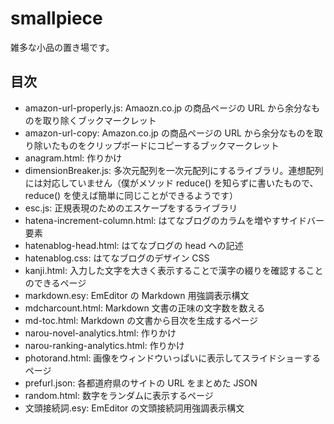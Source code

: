 # smallpiece
雑多な小品の置き場です。

## 目次
- amazon-url-properly.js: Amaozn.co.jp の商品ページの URL から余分なものを取り除くブックマークレット
- amazon-url-copy: Amazon.co.jp の商品ページの URL から余分なものを取り除いたものをクリップボードにコピーするブックマークレット
- anagram.html: 作りかけ
- dimensionBreaker.js: 多次元配列を一次元配列にするライブラリ。連想配列には対応していません（僕がメソッド reduce() を知らずに書いたもので、 reduce() を使えば簡単に同じことができるようです）
- esc.js: 正規表現のためのエスケープをするライブラリ
- hatena-increment-column.html: はてなブログのカラムを増やすサイドバー要素
- hatenablog-head.html: はてなブログの head への記述
- hatenablog.css: はてなブログのデザイン CSS 
- kanji.html: 入力した文字を大きく表示することで漢字の綴りを確認することのできるページ
- markdown.esy: EmEditor の Markdown 用強調表示構文
- mdcharcount.html: Markdown 文書の正味の文字数を数える
- md-toc.html: Markdown の文書から目次を生成するページ
- narou-novel-analytics.html: 作りかけ
- narou-ranking-analytics.html: 作りかけ
- photorand.html: 画像をウィンドウいっぱいに表示してスライドショーするページ
- prefurl.json: 各都道府県のサイトの URL をまとめた JSON 
- random.html: 数字をランダムに表示するページ
- 文頭接続詞.esy: EmEditor の文頭接続詞用強調表示構文
